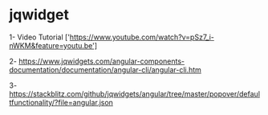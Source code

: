 # jqwidget



1- Video Tutorial ['https://www.youtube.com/watch?v=pSz7_i-nWKM&feature=youtu.be']

2- https://www.jqwidgets.com/angular-components-documentation/documentation/angular-cli/angular-cli.htm

3- https://stackblitz.com/github/jqwidgets/angular/tree/master/popover/defaultfunctionality/?file=angular.json
